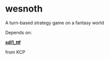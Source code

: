 # wesnoth
A turn-based strategy game on a fantasy world

Depends on:

[**sdl1_ttf**](https://github.com/KaOS-Community-Packages/sdl1_ttf)


from KCP